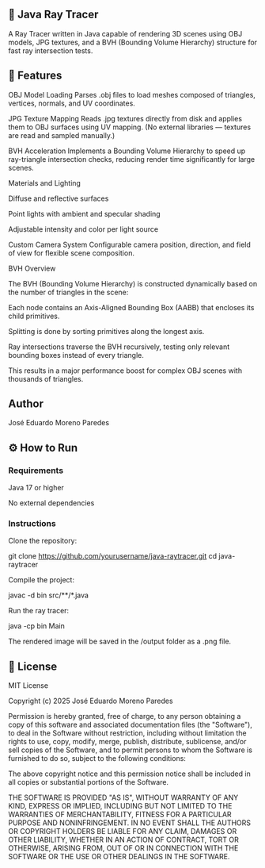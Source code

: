 ## 🌌 Java Ray Tracer

A Ray Tracer written in Java capable of rendering 3D scenes using OBJ models, JPG textures, and a BVH (Bounding Volume Hierarchy) structure for fast ray intersection tests.

## 🚀 Features

OBJ Model Loading
Parses .obj files to load meshes composed of triangles, vertices, normals, and UV coordinates.

JPG Texture Mapping
Reads .jpg textures directly from disk and applies them to OBJ surfaces using UV mapping.
(No external libraries — textures are read and sampled manually.)

BVH Acceleration
Implements a Bounding Volume Hierarchy to speed up ray-triangle intersection checks, reducing render time significantly for large scenes.

Materials and Lighting

Diffuse and reflective surfaces

Point lights with ambient and specular shading

Adjustable intensity and color per light source

Custom Camera System
Configurable camera position, direction, and field of view for flexible scene composition.

BVH Overview

The BVH (Bounding Volume Hierarchy) is constructed dynamically based on the number of triangles in the scene:

Each node contains an Axis-Aligned Bounding Box (AABB) that encloses its child primitives.

Splitting is done by sorting primitives along the longest axis.

Ray intersections traverse the BVH recursively, testing only relevant bounding boxes instead of every triangle.

This results in a major performance boost for complex OBJ scenes with thousands of triangles.

## Author

José Eduardo Moreno Paredes


## ⚙️ How to Run
### Requirements

Java 17 or higher

No external dependencies

### Instructions

Clone the repository:

git clone https://github.com/yourusername/java-raytracer.git
cd java-raytracer


Compile the project:

javac -d bin src/**/*.java


Run the ray tracer:

java -cp bin Main


The rendered image will be saved in the /output folder as a .png file.


## 📜 License
MIT License

Copyright (c) 2025 José Eduardo Moreno Paredes

Permission is hereby granted, free of charge, to any person obtaining a copy
of this software and associated documentation files (the "Software"), to deal
in the Software without restriction, including without limitation the rights
to use, copy, modify, merge, publish, distribute, sublicense, and/or sell
copies of the Software, and to permit persons to whom the Software is
furnished to do so, subject to the following conditions:

The above copyright notice and this permission notice shall be included in all
copies or substantial portions of the Software.

THE SOFTWARE IS PROVIDED "AS IS", WITHOUT WARRANTY OF ANY KIND, EXPRESS OR
IMPLIED, INCLUDING BUT NOT LIMITED TO THE WARRANTIES OF MERCHANTABILITY,
FITNESS FOR A PARTICULAR PURPOSE AND NONINFRINGEMENT. IN NO EVENT SHALL THE
AUTHORS OR COPYRIGHT HOLDERS BE LIABLE FOR ANY CLAIM, DAMAGES OR OTHER
LIABILITY, WHETHER IN AN ACTION OF CONTRACT, TORT OR OTHERWISE, ARISING FROM,
OUT OF OR IN CONNECTION WITH THE SOFTWARE OR THE USE OR OTHER DEALINGS IN THE
SOFTWARE.
